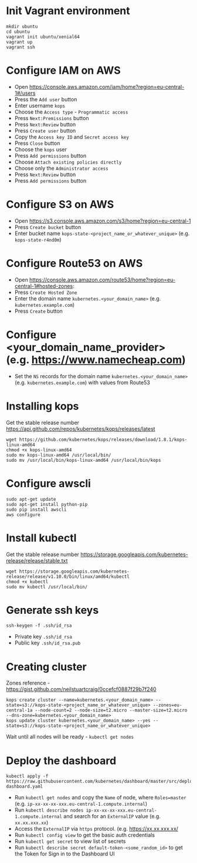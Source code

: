 # Init Vagrant environment
```
mkdir ubuntu
cd ubuntu
vagrant init ubuntu/xenial64
vagrant up
vagrant ssh
```

# Configure IAM on AWS
- Open https://console.aws.amazon.com/iam/home?region=eu-central-1#/users
- Press the `Add user` button
- Enter username `kops`
- Choose the `Access type` - `Programmatic access`
- Press `Next:Premissions` button
- Press `Next:Review` button
- Press `Create user` button
- Copy the `Access key ID` and `Secret access key`
- Press `Close` button
- Choose the `kops` user
- Press `Add permissions` button
- Choose `Attach existing policies directly`
- Choose only the `Administrator access`
- Press `Next:Review` button
- Press `Add permissions` button

# Configure S3 on AWS
- Open https://s3.console.aws.amazon.com/s3/home?region=eu-central-1
- Press `Create bucket` button
- Enter bucket name `kops-state-<project_name_or_whatever_unique>` (e.g. `kops-state-r4nd0m`)

# Configure Route53 on AWS
- Open https://console.aws.amazon.com/route53/home?region=eu-central-1#hosted-zones:
- Press `Create Hosted Zone`
- Enter the domain name `kubernetes.<your_domain_name>` (e.g. `kubernetes.example.com`)
- Press `Create` button

# Configure <your_domain_name_provider> (e.g. https://www.namecheap.com)
- Set the `NS` records for the domain name `kubernetes.<your_domain_name>` (e.g. `kubernetes.example.com`) with values from Route53

# Installing kops
Get the stable release number https://api.github.com/repos/kubernetes/kops/releases/latest
```
wget https://github.com/kubernetes/kops/releases/download/1.8.1/kops-linux-amd64
chmod +x kops-linux-amd64
sudo mv kops-linux-amd64 /usr/local/bin/
sudo mv /usr/local/bin/kops-linux-amd64 /usr/local/bin/kops
```

# Configure awscli
```
sudo apt-get update
sudo apt-get install python-pip
sudo pip install awscli
aws configure
```

# Install kubectl
Get the stable release number https://storage.googleapis.com/kubernetes-release/release/stable.txt
```
wget https://storage.googleapis.com/kubernetes-release/release/v1.10.0/bin/linux/amd64/kubectl
chmod +x kubectl
sudo mv kubectl /usr/local/bin/
```

# Generate ssh keys
```
ssh-keygen -f .ssh/id_rsa
```
- Private key `.ssh/id_rsa`
- Public key `.ssh/id_rsa.pub`

# Creating cluster
Zones reference - https://gist.github.com/neilstuartcraig/0ccefcf0887f29b7f240
```
kops create cluster --name=kubernetes.<your_domain_name> --state=s3://kops-state-<project_name_or_whatever_unique> --zones=eu-central-1a --node-count=2 --node-size=t2.micro --master-size=t2.micro --dns-zone=kubernetes.<your_domain_name>
kops update cluster kubernetes.<your_domain_name> --yes --state=s3://kops-state-<project_name_or_whatever_unique>
```

Wait until all nodes will be ready - `kubectl get nodes`

# Deploy the dashboard
```
kubectl apply -f https://raw.githubusercontent.com/kubernetes/dashboard/master/src/deploy/recommended/kubernetes-dashboard.yaml
```
- Run `kubectl get nodes` and copy the `Name` of node, where `Roles=master` (e.g. `ip-xx-xx-xx-xxx.eu-central-1.compute.internal`)
- Run `kubectl describe nodes ip-xx-xx-xx-xxx.eu-central-1.compute.internal` and search for an `ExternalIP` value (e.g. `xx.xx.xxx.xx`)
- Access the `ExternalIP` via `https` protocol. (e.g. https://xx.xx.xxx.xx/
- Run `kubectl config view` to get the basic auth credentials
- Run `kubectl get secret` to view list of secrets
- Run `kubectl describe secret default-token-<some_random_id>` to get the Token for Sign in to the Dashboard UI

